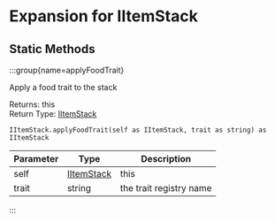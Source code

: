 # Expansion for IItemStack

## Static Methods

:::group{name=applyFoodTrait}

Apply a food trait to the stack

Returns: this  
Return Type: [IItemStack](/vanilla/api/item/IItemStack)

```zenscript
IItemStack.applyFoodTrait(self as IItemStack, trait as string) as IItemStack
```

| Parameter |                    Type                    |       Description       |
|-----------|--------------------------------------------|-------------------------|
| self      | [IItemStack](/vanilla/api/item/IItemStack) | this                    |
| trait     | string                                     | the trait registry name |


:::

